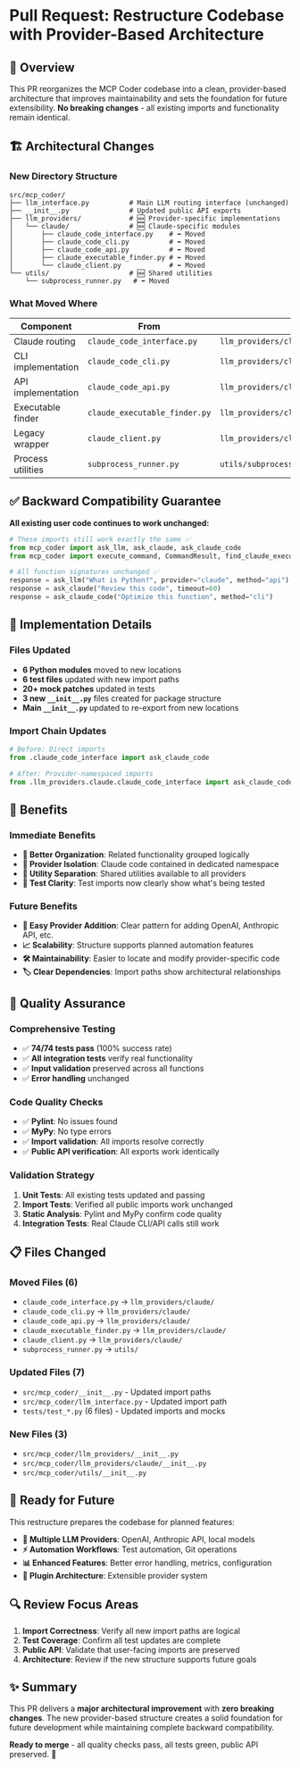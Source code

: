 # Pull Request: Restructure Codebase with Provider-Based Architecture

## 🎯 Overview

This PR reorganizes the MCP Coder codebase into a clean, provider-based architecture that improves maintainability and sets the foundation for future extensibility. **No breaking changes** - all existing imports and functionality remain identical.

## 🏗️ Architectural Changes

### New Directory Structure
```
src/mcp_coder/
├── llm_interface.py          # Main LLM routing interface (unchanged)
├── __init__.py               # Updated public API exports
├── llm_providers/            # 🆕 Provider-specific implementations
│   └── claude/               # 🆕 Claude-specific modules
│       ├── claude_code_interface.py    # ⬅️ Moved
│       ├── claude_code_cli.py          # ⬅️ Moved  
│       ├── claude_code_api.py          # ⬅️ Moved
│       ├── claude_executable_finder.py # ⬅️ Moved
│       └── claude_client.py            # ⬅️ Moved
└── utils/                    # 🆕 Shared utilities
    └── subprocess_runner.py   # ⬅️ Moved
```

### What Moved Where

| **Component** | **From** | **To** |
|---------------|----------|---------|
| Claude routing | `claude_code_interface.py` | `llm_providers/claude/claude_code_interface.py` |
| CLI implementation | `claude_code_cli.py` | `llm_providers/claude/claude_code_cli.py` |
| API implementation | `claude_code_api.py` | `llm_providers/claude/claude_code_api.py` |
| Executable finder | `claude_executable_finder.py` | `llm_providers/claude/claude_executable_finder.py` |
| Legacy wrapper | `claude_client.py` | `llm_providers/claude/claude_client.py` |
| Process utilities | `subprocess_runner.py` | `utils/subprocess_runner.py` |

## ✅ Backward Compatibility Guarantee

**All existing user code continues to work unchanged:**

```python
# These imports still work exactly the same ✅
from mcp_coder import ask_llm, ask_claude, ask_claude_code
from mcp_coder import execute_command, CommandResult, find_claude_executable

# All function signatures unchanged ✅
response = ask_llm("What is Python?", provider="claude", method="api")
response = ask_claude("Review this code", timeout=60)
response = ask_claude_code("Optimize this function", method="cli")
```

## 🔧 Implementation Details

### Files Updated
- **6 Python modules** moved to new locations
- **6 test files** updated with new import paths  
- **20+ mock patches** updated in tests
- **3 new `__init__.py`** files created for package structure
- **Main `__init__.py`** updated to re-export from new locations

### Import Chain Updates
```python
# Before: Direct imports
from .claude_code_interface import ask_claude_code

# After: Provider-namespaced imports  
from .llm_providers.claude.claude_code_interface import ask_claude_code
```

## 🚀 Benefits

### **Immediate Benefits**
- **📁 Better Organization**: Related functionality grouped logically
- **🎯 Provider Isolation**: Claude code contained in dedicated namespace
- **🔧 Utility Separation**: Shared utilities available to all providers
- **🧪 Test Clarity**: Test imports now clearly show what's being tested

### **Future Benefits**
- **🔌 Easy Provider Addition**: Clear pattern for adding OpenAI, Anthropic API, etc.
- **📈 Scalability**: Structure supports planned automation features
- **🛠️ Maintainability**: Easier to locate and modify provider-specific code
- **🏷️ Clear Dependencies**: Import paths show architectural relationships

## 🧪 Quality Assurance

### **Comprehensive Testing**
- ✅ **74/74 tests pass** (100% success rate)
- ✅ **All integration tests** verify real functionality
- ✅ **Input validation** preserved across all functions
- ✅ **Error handling** unchanged

### **Code Quality Checks**
- ✅ **Pylint**: No issues found
- ✅ **MyPy**: No type errors  
- ✅ **Import validation**: All imports resolve correctly
- ✅ **Public API verification**: All exports work identically

### **Validation Strategy**
1. **Unit Tests**: All existing tests updated and passing
2. **Import Tests**: Verified all public imports work unchanged
3. **Static Analysis**: Pylint and MyPy confirm code quality
4. **Integration Tests**: Real Claude CLI/API calls still work

## 📋 Files Changed

### **Moved Files (6)**
- `claude_code_interface.py` → `llm_providers/claude/`
- `claude_code_cli.py` → `llm_providers/claude/`
- `claude_code_api.py` → `llm_providers/claude/`
- `claude_executable_finder.py` → `llm_providers/claude/`
- `claude_client.py` → `llm_providers/claude/`
- `subprocess_runner.py` → `utils/`

### **Updated Files (7)**
- `src/mcp_coder/__init__.py` - Updated import paths
- `src/mcp_coder/llm_interface.py` - Updated import path
- `tests/test_*.py` (6 files) - Updated imports and mocks

### **New Files (3)**
- `src/mcp_coder/llm_providers/__init__.py`
- `src/mcp_coder/llm_providers/claude/__init__.py`  
- `src/mcp_coder/utils/__init__.py`

## 🎉 Ready for Future

This restructure prepares the codebase for planned features:

- **🤖 Multiple LLM Providers**: OpenAI, Anthropic API, local models
- **⚡ Automation Workflows**: Test automation, Git operations
- **📊 Enhanced Features**: Better error handling, metrics, configuration
- **🔧 Plugin Architecture**: Extensible provider system

## 🔍 Review Focus Areas

1. **Import Correctness**: Verify all new import paths are logical
2. **Test Coverage**: Confirm all test updates are complete  
3. **Public API**: Validate that user-facing imports are preserved
4. **Architecture**: Review if the new structure supports future goals

## ✨ Summary

This PR delivers a **major architectural improvement** with **zero breaking changes**. The new provider-based structure creates a solid foundation for future development while maintaining complete backward compatibility.

**Ready to merge** - all quality checks pass, all tests green, public API preserved. 🚀